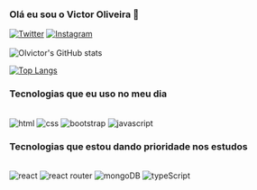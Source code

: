 ### Olá eu sou o Victor Oliveira 👋
[![Twitter](https://img.shields.io/badge/Twitter-1DA1F2?style=for-the-badge&logo=twitter&logoColor=white
)](https://twitter.com/troojanzera)
[![Instagram](https://img.shields.io/badge/Instagram-E4405F?style=for-the-badge&logo=instagram&logoColor=white
)](https://instagram.com/)
<br>
<br>
![Olvictor's GitHub stats](https://github-readme-stats.vercel.app/api?username=olvictorr&show_icons=true&theme=radical)

[![Top Langs](https://github-readme-stats.vercel.app/api/top-langs/?username=olvictor)](https://github.com/anuraghazra/github-readme-stats)

### Tecnologias que eu uso no meu dia

<div stlye="display: inline_block"><br> 
<img aling="center" src="https://img.shields.io/badge/HTML5-E34F26?style=for-the-badge&logo=html5&logoColor=white" alt="html"/>

<img aling="center" src="https://img.shields.io/badge/CSS-239120?&style=for-the-badge&logo=css3&logoColor=white" alt="css"/>

<img aling="center" src="https://img.shields.io/badge/Bootstrap-563D7C?style=for-the-badge&logo=bootstrap&logoColor=white" alt="bootstrap"/>

<img aling="center" src="https://img.shields.io/badge/JavaScript-F7DF1E?style=for-the-badge&logo=javascript&logoColor=black" alt="javascript"/>
</div>


### Tecnologias que estou dando prioridade nos estudos

<div stlye="display: inline_block"><br> 
<img aling="center" src="https://img.shields.io/badge/React-20232A?style=for-the-badge&logo=react&logoColor=61DAFB" alt="react"/>

<img aling="center" src="https://img.shields.io/badge/React_Router-CA4245?style=for-the-badge&logo=react-router&logoColor=white" alt="react router"/>

<img aling="center" src="https://img.shields.io/badge/MongoDB-4EA94B?style=for-the-badge&logo=mongodb&logoColor=white" alt="mongoDB"/>

<img aling="center" src="https://img.shields.io/badge/TypeScript-007ACC?style=for-the-badge&logo=typescript&logoColor=white" alt="typeScript"/>

</div>
